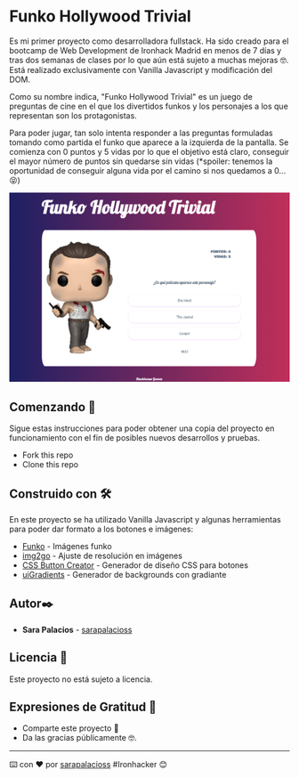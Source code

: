 # Funko Hollywood Trivial

Es mi primer proyecto como desarrolladora fullstack. Ha sido creado para el bootcamp de Web Development de Ironhack Madrid en menos de 7 días y tras dos semanas de clases por lo que aún está sujeto a muchas mejoras 🤓. Está realizado exclusivamente con Vanilla Javascript y modificación del DOM.

Como su nombre indica, "Funko Hollywood Trivial" es un juego de preguntas de cine en el que los divertidos funkos y los personajes a los que representan son los protagonistas. 

Para poder jugar, tan solo intenta responder a las preguntas formuladas tomando como partida el funko que aparece a la izquierda de la pantalla. Se comienza con 0 puntos y 5 vidas por lo que el objetivo está claro, conseguir el mayor número de puntos sin quedarse sin vidas (*spoiler: tenemos la oportunidad de conseguir alguna vida por el camino si nos quedamos a 0...😝)

![ScreenShot](https://raw.githubusercontent.com/SaraPalacioss/funko-hollywood-trivial/main/images/screenshoot.png)


## Comenzando 🚀

Sigue estas instrucciones para poder obtener una copia del proyecto en funcionamiento con el fin de posibles nuevos desarrollos y pruebas.

- Fork this repo
- Clone this repo


## Construido con 🛠️

En este proyecto se ha utilizado Vanilla Javascript y algunas herramientas para poder dar formato a los botones e imágenes:

* [Funko](https://www.funko.com/) - Imágenes funko
* [img2go](https://www.img2go.com/es/cambiar-tamano-de-imagen) - Ajuste de resolución en imágenes
* [CSS Button Creator](https://cssbuttoncreator.com/) - Generador de diseño CSS para botones
* [uiGradients](https://uigradients.com/) - Generador de backgrounds con gradiante


## Autor✒️

* **Sara Palacios** - [sarapalacioss](https://github.com/sarapalacioss)


## Licencia 📄

Este proyecto no está sujeto a licencia.

## Expresiones de Gratitud 🎁

* Comparte este proyecto 📢
* Da las gracias públicamente 🤓.

---
⌨️ con ❤️ por [sarapalacioss](https://github.com/sarapalacioss) #Ironhacker 😊

